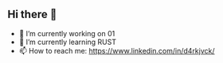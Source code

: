 ## Hi there 👋

- 🔭 I’m currently working on 01
- 🦀 I’m currently learning RUST
- 📫 How to reach me: https://www.linkedin.com/in/d4rkjvck/
<!--
- 💬 Ask me about ...
- ⚡ Fun fact: ...
-->
